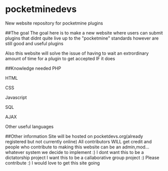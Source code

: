 # pocketminedevs
New website repository for pocketmine plugins

##The goal
The goal here is to make a new website where users can submit plugins that didnt quite live up to the "pocketmine" standards however are still good and useful plugins

Also this website will solve the issue of having to wait an extrordinary amount of time for a plugin to get accepted IF it does

##Knowledge needed
PHP

HTML

CSS

Javascript

SQL

AJAX

Other useful languages

##Other information
Site will be hosted on pocketdevs.org(already registered but not currently online)
All contributors WILL get credit and people who contribute to making this website can be an admin,mod... whatever system we decide to implement :) I dont want this to be a dictatorship project I want this to be a callaborative group project :)
Please contribute :) I would love to get this site going
